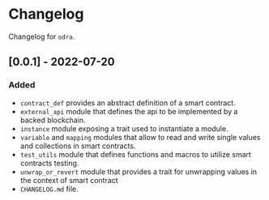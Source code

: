 # Changelog

Changelog for `odra`.

## [0.0.1] - 2022-07-20
### Added
- `contract_def` provides an abstract definition of a smart contract.
- `external_api` module that defines the api to be implemented by a backed blockchain.
- `instance` module exposing a trait used to instantiate a module.
- `variable` and `mapping` modules that allow to read and write single values and collections in smart contracts.
- `test_utils` module that defines functions and macros to utilize smart contracts testing.
- `unwrap_or_revert` module that provides a trait for unwrapping values in the context of smart contract
- `CHANGELOG.md` file.
